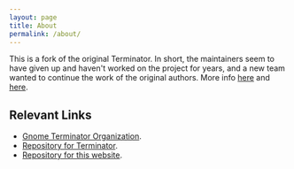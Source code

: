 ```yaml
---
layout: page
title: About
permalink: /about/
---
```


This is a fork of the original Terminator. In short, the maintainers seem to have given up and haven't worked on the project for years, and a new team wanted to continue the work of the original authors. More info [here](https://github.com/gnome-terminator/terminator/issues/1) and [here](https://github.com/gnome-terminator/terminator#new-home-on-github).

## Relevant Links

- [Gnome Terminator Organization](https://github.com/gnome-terminator).
- [Repository for Terminator](https://github.com/gnome-terminator/terminator).
- [Repository for this website](https://github.com/gnome-terminator/gnome-terminator.github.io).

